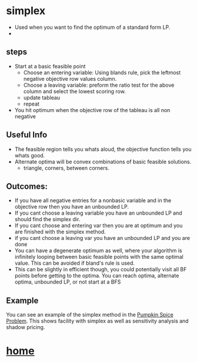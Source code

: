 # simplex
- Used when you want to find the optimum of a standard form LP.
-
## steps
- Start at a basic feasible point
  - Choose an entering variable: Using blands rule, pick the leftmost negative objective row values column.
  - Choose a leaving variable: preform the ratio test for the above column and select the lowest scoring row.
  - update tableau
  - repeat
- You hit optimum when the objective row of the tableau is all non negative
## Useful Info
- The feasible region tells you whats aloud, the objective function tells you whats good.
- Alternate optima will be convex combinations of basic feasible solutions.
  - triangle, corners, between corners.

## Outcomes:
- If you have all negative entries for a nonbasic variable and in the objective row then you have an unbounded LP.
- If you cant choose a leaving variable you have an unbounded LP and should find the simplex dir.
- If you cant choose and entering var then you are at optimum and you are finished with the simplex method.
- if you cant choose a leaving var you have an unbounded LP and you are done
- You can have a degenerate optimum as well, where your algorithm is infinitely looping between basic feasible points with the same optimal value. This can be avoided if bland's rule is used.
- This can be slightly in efficient though, you could potentially visit all BF points before getting to the optima.
You can reach optima, alternate optima, unbounded LP, or not start at a BFS
## Example
You can see an example of the simplex method in the [Pumpkin Spice Problem](https://github.com/AllisonBolen/LinearAlgebra/blob/bolen/simplex/pumpkinspice.nb). This shows facility with simplex as well as sensitivity analysis and shadow pricing.

# [home](https://github.com/AllisonBolen/LinearAlgebra/tree/bolen)

